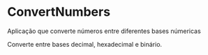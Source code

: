 # ConvertNumbers

Aplicação que converte números entre diferentes bases númericas

Converte entre bases decimal, hexadecimal e binário.
 

